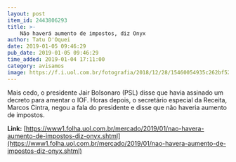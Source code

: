 ```yaml
---
layout: post
item_id: 2443806293
title: >-
    Não haverá aumento de impostos, diz Onyx
author: Tatu D'Oquei
date: 2019-01-05 09:46:29
pub_date: 2019-01-05 09:46:29
time_added: 2019-01-04 17:11:00
category: avisamos
image: https://f.i.uol.com.br/fotografia/2018/12/28/15460054935c262bf521745_1546005493_3x2_rt.jpg
---
```


Mais cedo, o presidente Jair Bolsonaro (PSL) disse que havia assinado um decreto para amentar o IOF. Horas depois, o secretário especial da Receita, Marcos Cintra, negou a fala do presidente e disse que não haveria aumento de impostos.

**Link:** [https://www1.folha.uol.com.br/mercado/2019/01/nao-havera-aumento-de-impostos-diz-onyx.shtml](https://www1.folha.uol.com.br/mercado/2019/01/nao-havera-aumento-de-impostos-diz-onyx.shtml)

